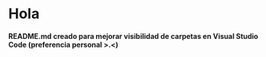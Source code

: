 # Hola
#### README.md creado para mejorar visibilidad de carpetas en Visual Studio Code (preferencia personal >.<)

